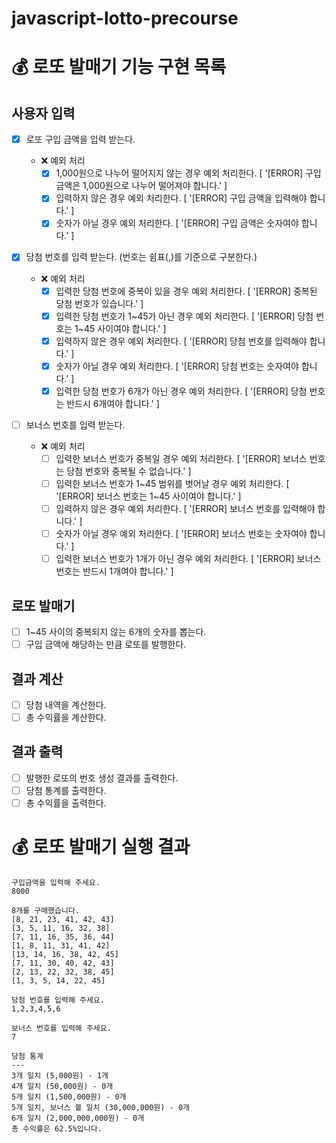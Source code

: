 # javascript-lotto-precourse

# 💰 로또 발매기 기능 구현 목록

## 사용자 입력

- [x] 로또 구입 금액을 입력 받는다.

  - ❌ 예외 처리
    - [x] 1,000원으로 나누어 떨어지지 않는 경우 예외 처리한다. [ '[ERROR] 구입 금액은 1,000원으로 나누어 떨어져야 합니다.' ]
    - [x] 입력하지 않은 경우 예외 처리한다. [ '[ERROR] 구입 금액을 입력해야 합니다.' ]
    - [x] 숫자가 아닐 경우 예외 처리한다. [ '[ERROR] 구입 금액은 숫자여야 합니다.' ]

- [x] 당첨 번호를 입력 받는다. (번호는 쉼표(,)를 기준으로 구분한다.)

  - ❌ 예외 처리
    - [x] 입력한 당첨 번호에 중복이 있을 경우 예외 처리한다. [ '[ERROR] 중복된 당첨 번호가 있습니다.' ]
    - [x] 입력한 당첨 번호가 1~45가 아닌 경우 예외 처리한다. [ '[ERROR] 당첨 번호는 1~45 사이여야 합니다.' ]
    - [x] 입력하지 않은 경우 예외 처리한다. [ '[ERROR] 당첨 번호를 입력해야 합니다.' ]
    - [x] 숫자가 아닐 경우 예외 처리한다. [ '[ERROR] 당첨 번호는 숫자여야 합니다.' ]
    - [x] 입력한 당첨 번호가 6개가 아닌 경우 예외 처리한다. [ '[ERROR] 당첨 번호는 반드시 6개여야 합니다.' ]

- [ ] 보너스 번호를 입력 받는다.
  - ❌ 예외 처리
    - [ ] 입력한 보너스 번호가 중복일 경우 예외 처리한다. [ '[ERROR] 보너스 번호는 당첨 번호와 중복될 수 없습니다.' ]
    - [ ] 입력한 보너스 번호가 1~45 범위를 벗어날 경우 예외 처리한다. [ '[ERROR] 보너스 번호는 1~45 사이여야 합니다.' ]
    - [ ] 입력하지 않은 경우 예외 처리한다. [ '[ERROR] 보너스 번호를 입력해야 합니다.' ]
    - [ ] 숫자가 아닐 경우 예외 처리한다. [ '[ERROR] 보너스 번호는 숫자여야 합니다.' ]
    - [ ] 입력한 보너스 번호가 1개가 아닌 경우 예외 처리한다. [ '[ERROR] 보너스 번호는 반드시 1개여야 합니다.' ]

## 로또 발매기

- [ ] 1~45 사이의 중복되지 않는 6개의 숫자를 뽑는다.
- [ ] 구입 금액에 해당하는 만큼 로또를 발행한다.

## 결과 계산

- [ ] 당첨 내역을 계산한다.
- [ ] 총 수익률을 계산한다.

## 결과 출력

- [ ] 발행한 로또의 번호 생성 결과를 출력한다.
- [ ] 당첨 통계를 출력한다.
- [ ] 총 수익률을 출력한다.

# 💰 로또 발매기 실행 결과

```
구입금액을 입력해 주세요.
8000

8개를 구매했습니다.
[8, 21, 23, 41, 42, 43]
[3, 5, 11, 16, 32, 38]
[7, 11, 16, 35, 36, 44]
[1, 8, 11, 31, 41, 42]
[13, 14, 16, 38, 42, 45]
[7, 11, 30, 40, 42, 43]
[2, 13, 22, 32, 38, 45]
[1, 3, 5, 14, 22, 45]

당첨 번호를 입력해 주세요.
1,2,3,4,5,6

보너스 번호를 입력해 주세요.
7

당첨 통계
---
3개 일치 (5,000원) - 1개
4개 일치 (50,000원) - 0개
5개 일치 (1,500,000원) - 0개
5개 일치, 보너스 볼 일치 (30,000,000원) - 0개
6개 일치 (2,000,000,000원) - 0개
총 수익률은 62.5%입니다.
```
